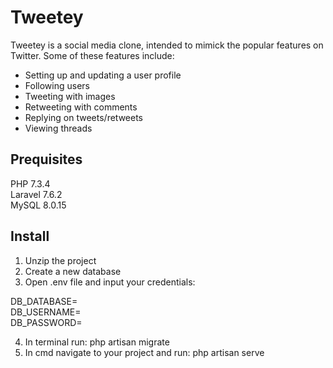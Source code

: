 # Tweetey

Tweetey is a social media clone, intended to mimick the popular features on Twitter. Some of these features include:

- Setting up and updating a user profile
- Following users
- Tweeting with images
- Retweeting with comments
- Replying on tweets/retweets
- Viewing threads

## Prequisites

PHP 7.3.4  
Laravel 7.6.2  
MySQL 8.0.15  

## Install

1. Unzip the project
2. Create a new database
3. Open .env file and input your credentials:

DB_DATABASE=  
DB_USERNAME=  
DB_PASSWORD=  

4. In terminal run: php artisan migrate
5. In cmd navigate to your project and run: php artisan serve
